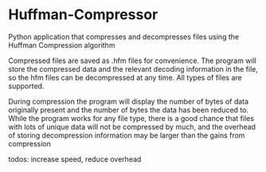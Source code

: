 # Huffman-Compressor
Python application that compresses and decompresses files using the Huffman Compression algorithm

Compressed files are saved as .hfm files for convenience. The program will store the compressed data and the relevant decoding information in the file, so the hfm files can be decompressed at any time.
All types of files are supported.

During compression the program will display the number of bytes of data originally present and the number of bytes the data has been reduced to. While the program works for any file type, there is a good chance that files with lots of unique data will not be compressed by much, and the overhead of storing decompression information may be larger than the gains from compression

todos: increase speed, reduce overhead
